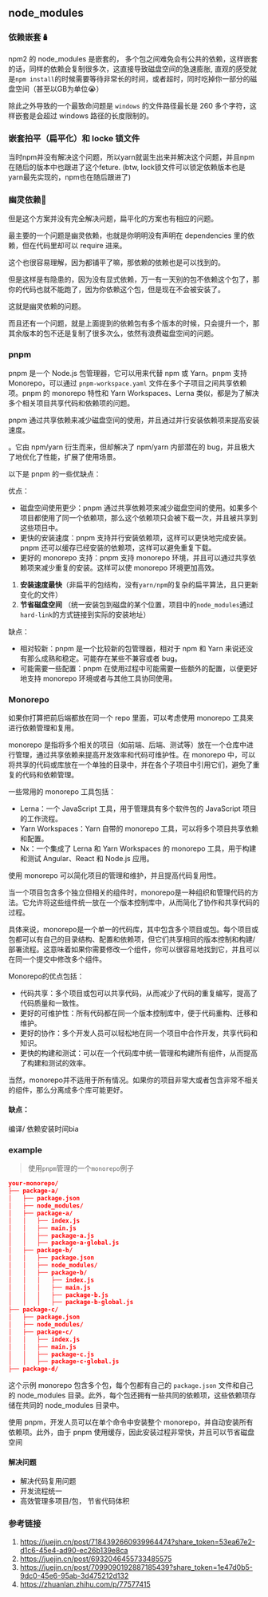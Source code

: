 ## node_modules

### 依赖嵌套🪆
npm2 的 node_modules 是嵌套的， 多个包之间难免会有公共的依赖，这样嵌套的话，同样的依赖会复制很多次，这直接导致磁盘空间的急速膨胀, 直观的感受就是`npm install`的时候需要等待非常长的时间，或者超时，同时吃掉你一部分的磁盘空间（甚至以GB为单位😭） 

除此之外导致的一个最致命问题是 `windows` 的文件路径最长是 260 多个字符，这样嵌套是会超过 windows 路径的长度限制的。

### 嵌套拍平（扁平化）和 locke 锁文件
当时npm并没有解决这个问题，所以yarn就诞生出来并解决这个问题，并且npm在随后的版本中也跟进了这个feture. (btw, lock锁文件可以锁定依赖版本也是yarn最先实现的，npm也在随后跟进了)


### 幽灵依赖👻
但是这个方案并没有完全解决问题，扁平化的方案也有相应的问题。

最主要的一个问题是幽灵依赖，也就是你明明没有声明在 dependencies 里的依赖，但在代码里却可以 require 进来。

这个也很容易理解，因为都铺平了嘛，那依赖的依赖也是可以找到的。

但是这样是有隐患的，因为没有显式依赖，万一有一天别的包不依赖这个包了，那你的代码也就不能跑了，因为你依赖这个包，但是现在不会被安装了。

这就是幽灵依赖的问题。

而且还有一个问题，就是上面提到的依赖包有多个版本的时候，只会提升一个，那其余版本的包不还是复制了很多次么，依然有浪费磁盘空间的问题。

### pnpm
pnpm 是一个 Node.js 包管理器，它可以用来代替 npm 或 Yarn。pnpm 支持 Monorepo，可以通过 `pnpm-workspace.yaml` 文件在多个子项目之间共享依赖项。pnpm 的 monorepo 特性和 Yarn Workspaces、Lerna 类似，都是为了解决多个相关项目共享代码和依赖项的问题。

pnpm 通过共享依赖来减少磁盘空间的使用，并且通过并行安装依赖项来提高安装速度。

。它由 npm/yarn 衍生而来，但却解决了 npm/yarn 内部潜在的 bug，并且极大了地优化了性能，扩展了使用场景。

以下是 pnpm 的一些优缺点：

优点：

-   磁盘空间使用更少：pnpm 通过共享依赖项来减少磁盘空间的使用。如果多个项目都使用了同一个依赖项，那么这个依赖项只会被下载一次，并且被共享到这些项目中。
-   更快的安装速度：pnpm 支持并行安装依赖项，这样可以更快地完成安装。pnpm 还可以缓存已经安装的依赖项，这样可以避免重复下载。
-   更好的 monorepo 支持：pnpm 支持 monorepo 环境，并且可以通过共享依赖项来减少重复的安装。这样可以使 monorepo 环境更加高效。

1.  **安装速度最快**（非扁平的包结构，没有`yarn/npm`的复杂的扁平算法，且只更新变化的文件）
2.  **节省磁盘空间** （统一安装包到磁盘的某个位置，项目中的`node_modules`通过`hard-link`的方式链接到实际的安装地址）

缺点：

-   相对较新：pnpm 是一个比较新的包管理器，相对于 npm 和 Yarn 来说还没有那么成熟和稳定。可能存在某些不兼容或者 bug。
-   可能需要一些配置：pnpm 在使用过程中可能需要一些额外的配置，以便更好地支持 monorepo 环境或者与其他工具协同使用。



### Monorepo
如果你打算把前后端都放在同一个 repo 里面，可以考虑使用 monorepo 工具来
进行依赖管理和复用。

monorepo 是指将多个相关的项目（如前端、后端、测试等）放在一个仓库中进行管理，通过共享依赖来提高开发效率和代码可维护性。在 monorepo 中，可以将共享的代码或库放在一个单独的目录中，并在各个子项目中引用它们，避免了重复的代码和依赖管理。

一些常用的 monorepo 工具包括：

-   Lerna：一个 JavaScript 工具，用于管理具有多个软件包的 JavaScript 项目的工作流程。
-   Yarn Workspaces：Yarn 自带的 monorepo 工具，可以将多个项目共享依赖和配置。
-   Nx：一个集成了 Lerna 和 Yarn Workspaces 的 monorepo 工具，用于构建和测试 Angular、React 和 Node.js 应用。

使用 monorepo 可以简化项目的管理和维护，并且提高代码复用性。


当一个项目包含多个独立但相关的组件时，monorepo是一种组织和管理代码的方法。它允许将这些组件统一放在一个版本控制库中，从而简化了协作和共享代码的过程。

具体来说，monorepo是一个单一的代码库，其中包含多个项目或包。每个项目或包都可以有自己的目录结构、配置和依赖项，但它们共享相同的版本控制和构建/部署流程。这意味着如果你需要修改一个组件，你可以很容易地找到它，并且可以在同一个提交中修改多个组件。

Monorepo的优点包括：

-   代码共享：多个项目或包可以共享代码，从而减少了代码的重复编写，提高了代码质量和一致性。
-   更好的可维护性：所有代码都在同一个版本控制库中，便于代码重构、迁移和维护。
-   更好的协作：多个开发人员可以轻松地在同一个项目中合作开发，共享代码和知识。
-   更快的构建和测试：可以在一个代码库中统一管理和构建所有组件，从而提高了构建和测试的效率。

当然，monorepo并不适用于所有情况。如果你的项目非常大或者包含非常不相关的组件，那么分离成多个库可能更好。

#### 缺点：
编译/ 依赖安装时间bia

### example


> 使用`pnpm`管理的一个`monorepo`例子

```json
your-monorepo/  
├── package-a/  
│   ├── package.json  
│   ├── node_modules/  
│   ├── package-a/  
│   │   ├── index.js  
│   │   ├── main.js  
│   │   ├── package-a.js  
│   │   ├── package-a-global.js  
│   ├── package-b/  
│   │   ├── package.json  
│   │   ├── node_modules/  
│   │   ├── package-b/  
│   │   │   ├── index.js  
│   │   │   ├── main.js  
│   │   │   ├── package-b.js  
│   │   │   ├── package-b-global.js  
├── package-c/  
│   ├── package.json  
│   ├── node_modules/  
│   ├── package-c/  
│   │   ├── index.js  
│   │   ├── main.js  
│   │   ├── package-c.js  
│   │   ├── package-c-global.js  
├── package-d/  

```

这个示例 monorepo 包含多个包，每个包都有自己的 `package.json` 文件和自己的 node_modules 目录。此外，每个包还拥有一些共同的依赖项，这些依赖项存储在共同的 node_modules 目录中。

使用 pnpm，开发人员可以在单个命令中安装整个 monorepo，并自动安装所有依赖项。此外，由于 pnpm 使用缓存，因此安装过程非常快，并且可以节省磁盘空间



####  解决问题
- 解决代码复用问题
- 开发流程统一
- 高效管理多项目/包， 节省代码体积



### 参考链接
1. https://juejin.cn/post/7184392660939964474?share_token=53ea67e2-d1c6-45e4-ad90-ec26b139e8ca
2. https://juejin.cn/post/6932046455733485575
3. https://juejin.cn/post/7099090192887185439?share_token=1e47d0b5-9dc0-45e6-95ab-3d475212d132
4. https://zhuanlan.zhihu.com/p/77577415